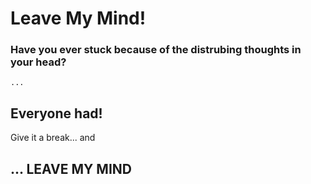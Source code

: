 # Leave My Mind!

### Have you ever stuck because of the distrubing thoughts in your head?

`...`

## Everyone had!

Give it a break... and

## ... **LEAVE MY MIND**
